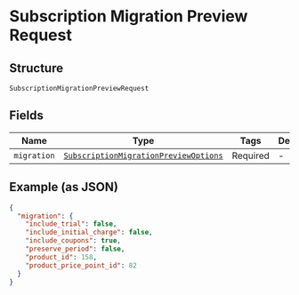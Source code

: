 
# Subscription Migration Preview Request

## Structure

`SubscriptionMigrationPreviewRequest`

## Fields

| Name | Type | Tags | Description |
|  --- | --- | --- | --- |
| `migration` | [`SubscriptionMigrationPreviewOptions`](../../doc/models/subscription-migration-preview-options.md) | Required | - |

## Example (as JSON)

```json
{
  "migration": {
    "include_trial": false,
    "include_initial_charge": false,
    "include_coupons": true,
    "preserve_period": false,
    "product_id": 158,
    "product_price_point_id": 82
  }
}
```

